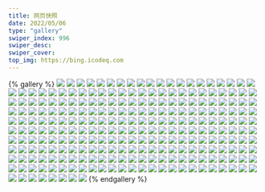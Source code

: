 ```yaml
---
title: 网页快照
date: 2022/05/06 
type: "gallery" 
swiper_index: 996
swiper_desc: 
swiper_cover: 
top_img: https://bing.icodeq.com 
---
```


{% gallery %}
![](https://alist.learnonly.xyz/d/!网页快照/blog.learnonly.xyz/2022-07-17_15-56-07.png)
![](https://alist.learnonly.xyz/d/!网页快照/blog.learnonly.xyz/2022-07-16_04-16-58.png)
![](https://alist.learnonly.xyz/d/!网页快照/blog.learnonly.xyz/2022-07-17_06-57-00.png)
![](https://alist.learnonly.xyz/d/!网页快照/blog.learnonly.xyz/2022-07-16_15-56-05.png)
![](https://alist.learnonly.xyz/d/!网页快照/blog.learnonly.xyz/2022-07-18_18-57-59.png)
![](https://alist.learnonly.xyz/d/!网页快照/blog.learnonly.xyz/2022-07-16_09-55-52.png)
![](https://alist.learnonly.xyz/d/!网页快照/blog.learnonly.xyz/2022-07-16_18-56-11.png)
![](https://alist.learnonly.xyz/d/!网页快照/blog.learnonly.xyz/2022-07-18_13-32-34.png)
![](https://alist.learnonly.xyz/d/!网页快照/blog.learnonly.xyz/2022-07-17_18-56-06.png)
![](https://alist.learnonly.xyz/d/!网页快照/blog.learnonly.xyz/2022-07-18_03-01-51.png)
![](https://alist.learnonly.xyz/d/!网页快照/blog.learnonly.xyz/2022-07-18_04-35-24.png)
![](https://alist.learnonly.xyz/d/!网页快照/blog.learnonly.xyz/2022-07-17_04-21-57.png)
![](https://alist.learnonly.xyz/d/!网页快照/blog.learnonly.xyz/2022-07-17_13-14-45.png)
![](https://alist.learnonly.xyz/d/!网页快照/blog.learnonly.xyz/2022-07-18_07-00-04.png)
![](https://alist.learnonly.xyz/d/!网页快照/blog.learnonly.xyz/2022-07-18_09-56-08.png)
![](https://alist.learnonly.xyz/d/!网页快照/blog.learnonly.xyz/2022-07-16_06-56-24.png)
![](https://alist.learnonly.xyz/d/!网页快照/blog.learnonly.xyz/2022-07-16_13-13-12.png)
![](https://alist.learnonly.xyz/d/!网页快照/blog.learnonly.xyz/2022-07-18_15-58-16.png)
![](https://alist.learnonly.xyz/d/!网页快照/blog.learnonly.xyz/2022-07-17_21-56-11.png)
![](https://alist.learnonly.xyz/d/!网页快照/blog.learnonly.xyz/2022-07-17_09-56-26.png)
![](https://alist.learnonly.xyz/d/!网页快照/blog.learnonly.xyz/2022-07-18_21-56-04.png)
![](https://alist.learnonly.xyz/d/!网页快照/blog.learnonly.xyz/2022-07-16_21-56-02.png)
![](https://alist.learnonly.xyz/d/!网页快照/blog.learnonly.xyz/2022-07-17_03-06-39.png)
![](https://alist.learnonly.xyz/d/!网页快照/img.pighog.repl.co/2022-07-16_15-56-30.png)
![](https://alist.learnonly.xyz/d/!网页快照/img.pighog.repl.co/2022-07-16_18-56-28.png)
![](https://alist.learnonly.xyz/d/!网页快照/img.pighog.repl.co/2022-07-18_03-02-08.png)
![](https://alist.learnonly.xyz/d/!网页快照/img.pighog.repl.co/2022-07-16_06-56-41.png)
![](https://alist.learnonly.xyz/d/!网页快照/img.pighog.repl.co/2022-07-18_04-35-47.png)
![](https://alist.learnonly.xyz/d/!网页快照/img.pighog.repl.co/2022-07-18_18-58-19.png)
![](https://alist.learnonly.xyz/d/!网页快照/img.pighog.repl.co/2022-07-16_13-13-30.png)
![](https://alist.learnonly.xyz/d/!网页快照/img.pighog.repl.co/2022-07-17_21-56-28.png)
![](https://alist.learnonly.xyz/d/!网页快照/img.pighog.repl.co/2022-07-16_09-56-10.png)
![](https://alist.learnonly.xyz/d/!网页快照/img.pighog.repl.co/2022-07-17_06-57-18.png)
![](https://alist.learnonly.xyz/d/!网页快照/img.pighog.repl.co/2022-07-18_21-56-21.png)
![](https://alist.learnonly.xyz/d/!网页快照/img.pighog.repl.co/2022-07-18_15-58-33.png)
![](https://alist.learnonly.xyz/d/!网页快照/img.pighog.repl.co/2022-07-18_07-00-23.png)
![](https://alist.learnonly.xyz/d/!网页快照/img.pighog.repl.co/2022-07-17_04-25-05.png)
![](https://alist.learnonly.xyz/d/!网页快照/img.pighog.repl.co/2022-07-18_13-32-53.png)
![](https://alist.learnonly.xyz/d/!网页快照/img.pighog.repl.co/2022-07-17_03-06-57.png)
![](https://alist.learnonly.xyz/d/!网页快照/img.pighog.repl.co/2022-07-18_09-56-25.png)
![](https://alist.learnonly.xyz/d/!网页快照/img.pighog.repl.co/2022-07-17_13-15-02.png)
![](https://alist.learnonly.xyz/d/!网页快照/img.pighog.repl.co/2022-07-16_21-56-19.png)
![](https://alist.learnonly.xyz/d/!网页快照/img.pighog.repl.co/2022-07-17_09-56-43.png)
![](https://alist.learnonly.xyz/d/!网页快照/img.pighog.repl.co/2022-07-16_04-17-15.png)
![](https://alist.learnonly.xyz/d/!网页快照/img.pighog.repl.co/2022-07-17_15-56-29.png)
![](https://alist.learnonly.xyz/d/!网页快照/img.pighog.repl.co/2022-07-17_18-56-24.png)
![](https://alist.learnonly.xyz/d/!网页快照/space.bilibili.com/2022-07-18_09-55-53.png)
![](https://alist.learnonly.xyz/d/!网页快照/space.bilibili.com/2022-07-16_21-55-53.png)
![](https://alist.learnonly.xyz/d/!网页快照/space.bilibili.com/2022-07-17_18-55-52.png)
![](https://alist.learnonly.xyz/d/!网页快照/space.bilibili.com/2022-07-18_04-35-09.png)
![](https://alist.learnonly.xyz/d/!网页快照/space.bilibili.com/2022-07-18_15-58-02.png)
![](https://alist.learnonly.xyz/d/!网页快照/space.bilibili.com/2022-07-17_15-55-52.png)
![](https://alist.learnonly.xyz/d/!网页快照/space.bilibili.com/2022-07-16_15-55-56.png)
![](https://alist.learnonly.xyz/d/!网页快照/space.bilibili.com/2022-07-18_06-59-54.png)
![](https://alist.learnonly.xyz/d/!网页快照/space.bilibili.com/2022-07-18_18-57-44.png)
![](https://alist.learnonly.xyz/d/!网页快照/space.bilibili.com/2022-07-17_03-06-27.png)
![](https://alist.learnonly.xyz/d/!网页快照/space.bilibili.com/2022-07-16_18-55-55.png)
![](https://alist.learnonly.xyz/d/!网页快照/space.bilibili.com/2022-07-16_09-55-43.png)
![](https://alist.learnonly.xyz/d/!网页快照/space.bilibili.com/2022-07-18_13-32-16.png)
![](https://alist.learnonly.xyz/d/!网页快照/space.bilibili.com/2022-07-17_04-21-43.png)
![](https://alist.learnonly.xyz/d/!网页快照/space.bilibili.com/2022-07-17_09-56-12.png)
![](https://alist.learnonly.xyz/d/!网页快照/space.bilibili.com/2022-07-17_21-55-56.png)
![](https://alist.learnonly.xyz/d/!网页快照/space.bilibili.com/2022-07-17_13-14-35.png)
![](https://alist.learnonly.xyz/d/!网页快照/space.bilibili.com/2022-07-18_21-55-55.png)
![](https://alist.learnonly.xyz/d/!网页快照/space.bilibili.com/2022-07-18_03-01-35.png)
![](https://alist.learnonly.xyz/d/!网页快照/space.bilibili.com/2022-07-16_04-16-39.png)
![](https://alist.learnonly.xyz/d/!网页快照/space.bilibili.com/2022-07-17_06-56-45.png)
![](https://alist.learnonly.xyz/d/!网页快照/space.bilibili.com/2022-07-16_06-56-12.png)
![](https://alist.learnonly.xyz/d/!网页快照/space.bilibili.com/2022-07-16_13-13-02.png)
![](https://alist.learnonly.xyz/d/!网页快照/news.pigp.repl.co/2022-07-17_13-16-15.png)
![](https://alist.learnonly.xyz/d/!网页快照/news.pigp.repl.co/2022-07-16_21-57-28.png)
![](https://alist.learnonly.xyz/d/!网页快照/news.pigp.repl.co/2022-07-16_04-18-44.png)
![](https://alist.learnonly.xyz/d/!网页快照/news.pigp.repl.co/2022-07-17_04-26-27.png)
![](https://alist.learnonly.xyz/d/!网页快照/news.pigp.repl.co/2022-07-18_15-59-44.png)
![](https://alist.learnonly.xyz/d/!网页快照/news.pigp.repl.co/2022-07-17_18-58-13.png)
![](https://alist.learnonly.xyz/d/!网页快照/news.pigp.repl.co/2022-07-18_07-02-00.png)
![](https://alist.learnonly.xyz/d/!网页快照/news.pigp.repl.co/2022-07-16_06-57-54.png)
![](https://alist.learnonly.xyz/d/!网页快照/news.pigp.repl.co/2022-07-17_21-57-55.png)
![](https://alist.learnonly.xyz/d/!网页快照/news.pigp.repl.co/2022-07-18_13-34-37.png)
![](https://alist.learnonly.xyz/d/!网页快照/news.pigp.repl.co/2022-07-17_15-58-00.png)
![](https://alist.learnonly.xyz/d/!网页快照/news.pigp.repl.co/2022-07-16_09-57-36.png)
![](https://alist.learnonly.xyz/d/!网页快照/news.pigp.repl.co/2022-07-17_03-08-30.png)
![](https://alist.learnonly.xyz/d/!网页快照/news.pigp.repl.co/2022-07-17_06-58-42.png)
![](https://alist.learnonly.xyz/d/!网页快照/news.pigp.repl.co/2022-07-16_18-57-44.png)
![](https://alist.learnonly.xyz/d/!网页快照/news.pigp.repl.co/2022-07-17_09-57-52.png)
![](https://alist.learnonly.xyz/d/!网页快照/news.pigp.repl.co/2022-07-18_09-57-42.png)
![](https://alist.learnonly.xyz/d/!网页快照/news.pigp.repl.co/2022-07-18_18-59-56.png)
![](https://alist.learnonly.xyz/d/!网页快照/news.pigp.repl.co/2022-07-16_13-14-47.png)
![](https://alist.learnonly.xyz/d/!网页快照/news.pigp.repl.co/2022-07-18_21-58-43.png)
![](https://alist.learnonly.xyz/d/!网页快照/news.pigp.repl.co/2022-07-18_03-03-52.png)
![](https://alist.learnonly.xyz/d/!网页快照/news.pigp.repl.co/2022-07-18_04-37-32.png)
![](https://alist.learnonly.xyz/d/!网页快照/news.pigp.repl.co/2022-07-16_15-57-58.png)
![](https://alist.learnonly.xyz/d/!网页快照/time.run-us-west2.goorm.io/2022-07-18_07-02-08.png)
![](https://alist.learnonly.xyz/d/!网页快照/time.run-us-west2.goorm.io/2022-07-17_15-58-08.png)
![](https://alist.learnonly.xyz/d/!网页快照/time.run-us-west2.goorm.io/2022-07-17_21-58-03.png)
![](https://alist.learnonly.xyz/d/!网页快照/time.run-us-west2.goorm.io/2022-07-16_04-18-53.png)
![](https://alist.learnonly.xyz/d/!网页快照/time.run-us-west2.goorm.io/2022-07-16_09-57-43.png)
![](https://alist.learnonly.xyz/d/!网页快照/time.run-us-west2.goorm.io/2022-07-17_03-08-38.png)
![](https://alist.learnonly.xyz/d/!网页快照/time.run-us-west2.goorm.io/2022-07-18_13-34-45.png)
![](https://alist.learnonly.xyz/d/!网页快照/time.run-us-west2.goorm.io/2022-07-17_04-26-36.png)
![](https://alist.learnonly.xyz/d/!网页快照/time.run-us-west2.goorm.io/2022-07-18_19-00-04.png)
![](https://alist.learnonly.xyz/d/!网页快照/time.run-us-west2.goorm.io/2022-07-16_06-58-01.png)
![](https://alist.learnonly.xyz/d/!网页快照/time.run-us-west2.goorm.io/2022-07-16_13-14-54.png)
![](https://alist.learnonly.xyz/d/!网页快照/time.run-us-west2.goorm.io/2022-07-18_21-58-50.png)
![](https://alist.learnonly.xyz/d/!网页快照/time.run-us-west2.goorm.io/2022-07-17_18-58-21.png)
![](https://alist.learnonly.xyz/d/!网页快照/time.run-us-west2.goorm.io/2022-07-18_15-59-52.png)
![](https://alist.learnonly.xyz/d/!网页快照/time.run-us-west2.goorm.io/2022-07-16_18-57-51.png)
![](https://alist.learnonly.xyz/d/!网页快照/time.run-us-west2.goorm.io/2022-07-18_04-37-39.png)
![](https://alist.learnonly.xyz/d/!网页快照/time.run-us-west2.goorm.io/2022-07-17_13-16-23.png)
![](https://alist.learnonly.xyz/d/!网页快照/time.run-us-west2.goorm.io/2022-07-18_03-04-00.png)
![](https://alist.learnonly.xyz/d/!网页快照/time.run-us-west2.goorm.io/2022-07-18_09-57-50.png)
![](https://alist.learnonly.xyz/d/!网页快照/time.run-us-west2.goorm.io/2022-07-17_09-58-00.png)
![](https://alist.learnonly.xyz/d/!网页快照/time.run-us-west2.goorm.io/2022-07-16_21-57-35.png)
![](https://alist.learnonly.xyz/d/!网页快照/time.run-us-west2.goorm.io/2022-07-17_06-58-50.png)
![](https://alist.learnonly.xyz/d/!网页快照/time.run-us-west2.goorm.io/2022-07-16_15-58-06.png)
![](https://alist.learnonly.xyz/d/!网页快照/vercel.pighog.repl.co/2022-07-17_15-57-31.png)
![](https://alist.learnonly.xyz/d/!网页快照/vercel.pighog.repl.co/2022-07-18_13-34-02.png)
![](https://alist.learnonly.xyz/d/!网页快照/vercel.pighog.repl.co/2022-07-18_04-36-36.png)
![](https://alist.learnonly.xyz/d/!网页快照/vercel.pighog.repl.co/2022-07-17_21-57-30.png)
![](https://alist.learnonly.xyz/d/!网页快照/vercel.pighog.repl.co/2022-07-17_03-08-01.png)
![](https://alist.learnonly.xyz/d/!网页快照/vercel.pighog.repl.co/2022-07-18_18-59-24.png)
![](https://alist.learnonly.xyz/d/!网页快照/vercel.pighog.repl.co/2022-07-17_06-58-13.png)
![](https://alist.learnonly.xyz/d/!网页快照/vercel.pighog.repl.co/2022-07-17_04-25-58.png)
![](https://alist.learnonly.xyz/d/!网页快照/vercel.pighog.repl.co/2022-07-16_13-14-26.png)
![](https://alist.learnonly.xyz/d/!网页快照/vercel.pighog.repl.co/2022-07-18_15-59-20.png)
![](https://alist.learnonly.xyz/d/!网页快照/vercel.pighog.repl.co/2022-07-16_06-57-27.png)
![](https://alist.learnonly.xyz/d/!网页快照/vercel.pighog.repl.co/2022-07-16_09-57-12.png)
![](https://alist.learnonly.xyz/d/!网页快照/vercel.pighog.repl.co/2022-07-18_07-01-37.png)
![](https://alist.learnonly.xyz/d/!网页快照/vercel.pighog.repl.co/2022-07-16_04-18-18.png)
![](https://alist.learnonly.xyz/d/!网页快照/vercel.pighog.repl.co/2022-07-17_13-15-54.png)
![](https://alist.learnonly.xyz/d/!网页快照/vercel.pighog.repl.co/2022-07-16_21-57-06.png)
![](https://alist.learnonly.xyz/d/!网页快照/vercel.pighog.repl.co/2022-07-18_21-58-21.png)
![](https://alist.learnonly.xyz/d/!网页快照/vercel.pighog.repl.co/2022-07-17_18-57-49.png)
![](https://alist.learnonly.xyz/d/!网页快照/vercel.pighog.repl.co/2022-07-16_18-57-19.png)
![](https://alist.learnonly.xyz/d/!网页快照/vercel.pighog.repl.co/2022-07-16_15-57-32.png)
![](https://alist.learnonly.xyz/d/!网页快照/vercel.pighog.repl.co/2022-07-18_09-57-15.png)
![](https://alist.learnonly.xyz/d/!网页快照/vercel.pighog.repl.co/2022-07-18_03-03-28.png)
![](https://alist.learnonly.xyz/d/!网页快照/vercel.pighog.repl.co/2022-07-17_09-57-30.png)
![](https://alist.learnonly.xyz/d/!网页快照/todo.learnonly.xyz/2022-07-18_03-04-15.png)
![](https://alist.learnonly.xyz/d/!网页快照/todo.learnonly.xyz/2022-07-16_04-19-16.png)
![](https://alist.learnonly.xyz/d/!网页快照/todo.learnonly.xyz/2022-07-16_13-15-05.png)
![](https://alist.learnonly.xyz/d/!网页快照/todo.learnonly.xyz/2022-07-17_03-08-53.png)
![](https://alist.learnonly.xyz/d/!网页快照/todo.learnonly.xyz/2022-07-17_18-58-35.png)
![](https://alist.learnonly.xyz/d/!网页快照/todo.learnonly.xyz/2022-07-16_18-58-12.png)
![](https://alist.learnonly.xyz/d/!网页快照/todo.learnonly.xyz/2022-07-18_13-35-09.png)
![](https://alist.learnonly.xyz/d/!网页快照/todo.learnonly.xyz/2022-07-17_15-58-29.png)
![](https://alist.learnonly.xyz/d/!网页快照/todo.learnonly.xyz/2022-07-17_06-59-20.png)
![](https://alist.learnonly.xyz/d/!网页快照/todo.learnonly.xyz/2022-07-17_21-58-19.png)
![](https://alist.learnonly.xyz/d/!网页快照/todo.learnonly.xyz/2022-07-16_21-58-00.png)
![](https://alist.learnonly.xyz/d/!网页快照/todo.learnonly.xyz/2022-07-18_07-02-24.png)
![](https://alist.learnonly.xyz/d/!网页快照/todo.learnonly.xyz/2022-07-16_06-58-28.png)
![](https://alist.learnonly.xyz/d/!网页快照/todo.learnonly.xyz/2022-07-16_15-58-31.png)
![](https://alist.learnonly.xyz/d/!网页快照/todo.learnonly.xyz/2022-07-16_06-58-38.png)
![](https://alist.learnonly.xyz/d/!网页快照/todo.learnonly.xyz/2022-07-17_04-26-59.png)
![](https://alist.learnonly.xyz/d/!网页快照/todo.learnonly.xyz/2022-07-16_18-58-02.png)
![](https://alist.learnonly.xyz/d/!网页快照/todo.learnonly.xyz/2022-07-17_03-09-04.png)
![](https://alist.learnonly.xyz/d/!网页快照/todo.learnonly.xyz/2022-07-17_09-58-12.png)
![](https://alist.learnonly.xyz/d/!网页快照/todo.learnonly.xyz/2022-07-17_04-26-48.png)
![](https://alist.learnonly.xyz/d/!网页快照/todo.learnonly.xyz/2022-07-16_04-19-05.png)
![](https://alist.learnonly.xyz/d/!网页快照/todo.learnonly.xyz/2022-07-17_18-58-45.png)
![](https://alist.learnonly.xyz/d/!网页快照/todo.learnonly.xyz/2022-07-18_13-34-56.png)
![](https://alist.learnonly.xyz/d/!网页快照/todo.learnonly.xyz/2022-07-18_09-58-17.png)
![](https://alist.learnonly.xyz/d/!网页快照/todo.learnonly.xyz/2022-07-17_13-16-46.png)
![](https://alist.learnonly.xyz/d/!网页快照/todo.learnonly.xyz/2022-07-18_16-00-02.png)
![](https://alist.learnonly.xyz/d/!网页快照/todo.learnonly.xyz/2022-07-17_21-58-30.png)
![](https://alist.learnonly.xyz/d/!网页快照/todo.learnonly.xyz/2022-07-17_13-16-34.png)
![](https://alist.learnonly.xyz/d/!网页快照/todo.learnonly.xyz/2022-07-16_09-58-04.png)
![](https://alist.learnonly.xyz/d/!网页快照/todo.learnonly.xyz/2022-07-18_21-59-02.png)
![](https://alist.learnonly.xyz/d/!网页快照/todo.learnonly.xyz/2022-07-18_21-59-12.png)
![](https://alist.learnonly.xyz/d/!网页快照/todo.learnonly.xyz/2022-07-17_06-59-09.png)
![](https://alist.learnonly.xyz/d/!网页快照/todo.learnonly.xyz/2022-07-16_09-57-54.png)
![](https://alist.learnonly.xyz/d/!网页快照/todo.learnonly.xyz/2022-07-16_13-15-15.png)
![](https://alist.learnonly.xyz/d/!网页快照/todo.learnonly.xyz/2022-07-18_19-00-26.png)
![](https://alist.learnonly.xyz/d/!网页快照/todo.learnonly.xyz/2022-07-16_21-57-49.png)
![](https://alist.learnonly.xyz/d/!网页快照/todo.learnonly.xyz/2022-07-18_07-02-36.png)
![](https://alist.learnonly.xyz/d/!网页快照/todo.learnonly.xyz/2022-07-16_15-58-18.png)
![](https://alist.learnonly.xyz/d/!网页快照/todo.learnonly.xyz/2022-07-17_09-58-23.png)
![](https://alist.learnonly.xyz/d/!网页快照/todo.learnonly.xyz/2022-07-18_04-38-07.png)
![](https://alist.learnonly.xyz/d/!网页快照/todo.learnonly.xyz/2022-07-18_09-58-35.png)
![](https://alist.learnonly.xyz/d/!网页快照/todo.learnonly.xyz/2022-07-17_15-58-44.png)
![](https://alist.learnonly.xyz/d/!网页快照/todo.learnonly.xyz/2022-07-18_03-04-26.png)
![](https://alist.learnonly.xyz/d/!网页快照/todo.learnonly.xyz/2022-07-18_19-00-16.png)
![](https://alist.learnonly.xyz/d/!网页快照/todo.learnonly.xyz/2022-07-18_04-37-56.png)
![](https://alist.learnonly.xyz/d/!网页快照/todo.learnonly.xyz/2022-07-18_16-00-12.png)
![](https://alist.learnonly.xyz/d/!网页快照/one.pighog.repl.co/2022-07-16_18-57-12.png)
![](https://alist.learnonly.xyz/d/!网页快照/one.pighog.repl.co/2022-07-17_15-57-24.png)
![](https://alist.learnonly.xyz/d/!网页快照/one.pighog.repl.co/2022-07-18_18-59-17.png)
![](https://alist.learnonly.xyz/d/!网页快照/one.pighog.repl.co/2022-07-17_18-57-42.png)
![](https://alist.learnonly.xyz/d/!网页快照/one.pighog.repl.co/2022-07-18_15-59-12.png)
![](https://alist.learnonly.xyz/d/!网页快照/one.pighog.repl.co/2022-07-18_13-33-55.png)
![](https://alist.learnonly.xyz/d/!网页快照/one.pighog.repl.co/2022-07-16_21-56-58.png)
![](https://alist.learnonly.xyz/d/!网页快照/one.pighog.repl.co/2022-07-17_06-58-06.png)
![](https://alist.learnonly.xyz/d/!网页快照/one.pighog.repl.co/2022-07-16_06-57-20.png)
![](https://alist.learnonly.xyz/d/!网页快照/one.pighog.repl.co/2022-07-17_21-57-23.png)
![](https://alist.learnonly.xyz/d/!网页快照/one.pighog.repl.co/2022-07-18_21-58-13.png)
![](https://alist.learnonly.xyz/d/!网页快照/one.pighog.repl.co/2022-07-18_03-03-20.png)
![](https://alist.learnonly.xyz/d/!网页快照/one.pighog.repl.co/2022-07-17_13-15-46.png)
![](https://alist.learnonly.xyz/d/!网页快照/one.pighog.repl.co/2022-07-16_15-57-25.png)
![](https://alist.learnonly.xyz/d/!网页快照/one.pighog.repl.co/2022-07-17_03-07-53.png)
![](https://alist.learnonly.xyz/d/!网页快照/one.pighog.repl.co/2022-07-17_04-25-51.png)
![](https://alist.learnonly.xyz/d/!网页快照/one.pighog.repl.co/2022-07-17_09-57-22.png)
![](https://alist.learnonly.xyz/d/!网页快照/one.pighog.repl.co/2022-07-16_04-18-11.png)
![](https://alist.learnonly.xyz/d/!网页快照/one.pighog.repl.co/2022-07-18_04-36-29.png)
![](https://alist.learnonly.xyz/d/!网页快照/one.pighog.repl.co/2022-07-18_09-57-08.png)
![](https://alist.learnonly.xyz/d/!网页快照/one.pighog.repl.co/2022-07-16_09-57-05.png)
![](https://alist.learnonly.xyz/d/!网页快照/one.pighog.repl.co/2022-07-18_07-01-30.png)
![](https://alist.learnonly.xyz/d/!网页快照/one.pighog.repl.co/2022-07-16_13-14-19.png)
![](https://alist.learnonly.xyz/d/!网页快照/alist.learnonly.xyz/2022-07-17_15-55-40.png)
![](https://alist.learnonly.xyz/d/!网页快照/alist.learnonly.xyz/2022-07-18_18-57-33.png)
![](https://alist.learnonly.xyz/d/!网页快照/alist.learnonly.xyz/2022-07-17_06-56-35.png)
![](https://alist.learnonly.xyz/d/!网页快照/alist.learnonly.xyz/2022-07-18_21-55-45.png)
![](https://alist.learnonly.xyz/d/!网页快照/alist.learnonly.xyz/2022-07-18_03-01-23.png)
![](https://alist.learnonly.xyz/d/!网页快照/alist.learnonly.xyz/2022-07-17_03-06-15.png)
![](https://alist.learnonly.xyz/d/!网页快照/alist.learnonly.xyz/2022-07-17_04-21-32.png)
![](https://alist.learnonly.xyz/d/!网页快照/alist.learnonly.xyz/2022-07-18_06-59-43.png)
![](https://alist.learnonly.xyz/d/!网页快照/alist.learnonly.xyz/2022-07-17_18-55-40.png)
![](https://alist.learnonly.xyz/d/!网页快照/alist.learnonly.xyz/2022-07-17_09-56-03.png)
![](https://alist.learnonly.xyz/d/!网页快照/alist.learnonly.xyz/2022-07-18_13-32-05.png)
![](https://alist.learnonly.xyz/d/!网页快照/alist.learnonly.xyz/2022-07-16_15-55-44.png)
![](https://alist.learnonly.xyz/d/!网页快照/alist.learnonly.xyz/2022-07-17_21-55-44.png)
![](https://alist.learnonly.xyz/d/!网页快照/alist.learnonly.xyz/2022-07-16_06-56-02.png)
![](https://alist.learnonly.xyz/d/!网页快照/alist.learnonly.xyz/2022-07-18_09-55-43.png)
![](https://alist.learnonly.xyz/d/!网页快照/alist.learnonly.xyz/2022-07-16_04-16-28.png)
![](https://alist.learnonly.xyz/d/!网页快照/alist.learnonly.xyz/2022-07-16_21-55-43.png)
![](https://alist.learnonly.xyz/d/!网页快照/alist.learnonly.xyz/2022-07-16_18-55-44.png)
![](https://alist.learnonly.xyz/d/!网页快照/alist.learnonly.xyz/2022-07-18_04-34-57.png)
![](https://alist.learnonly.xyz/d/!网页快照/alist.learnonly.xyz/2022-07-16_13-12-53.png)
![](https://alist.learnonly.xyz/d/!网页快照/alist.learnonly.xyz/2022-07-18_15-57-53.png)
![](https://alist.learnonly.xyz/d/!网页快照/alist.learnonly.xyz/2022-07-17_13-14-23.png)
![](https://alist.learnonly.xyz/d/!网页快照/alist.learnonly.xyz/2022-07-16_09-55-33.png)
![](https://alist.learnonly.xyz/d/!网页快照/pighog.vercel.app/2022-07-17_15-56-19.png)
![](https://alist.learnonly.xyz/d/!网页快照/pighog.vercel.app/2022-07-16_18-56-19.png)
![](https://alist.learnonly.xyz/d/!网页快照/pighog.vercel.app/2022-07-16_04-17-05.png)
![](https://alist.learnonly.xyz/d/!网页快照/pighog.vercel.app/2022-07-18_03-01-59.png)
![](https://alist.learnonly.xyz/d/!网页快照/pighog.vercel.app/2022-07-17_06-57-09.png)
![](https://alist.learnonly.xyz/d/!网页快照/pighog.vercel.app/2022-07-18_09-56-16.png)
![](https://alist.learnonly.xyz/d/!网页快照/pighog.vercel.app/2022-07-17_09-56-34.png)
![](https://alist.learnonly.xyz/d/!网页快照/pighog.vercel.app/2022-07-16_15-56-20.png)
![](https://alist.learnonly.xyz/d/!网页快照/pighog.vercel.app/2022-07-18_07-00-12.png)
![](https://alist.learnonly.xyz/d/!网页快照/pighog.vercel.app/2022-07-17_13-14-53.png)
![](https://alist.learnonly.xyz/d/!网页快照/pighog.vercel.app/2022-07-16_09-56-01.png)
![](https://alist.learnonly.xyz/d/!网页快照/pighog.vercel.app/2022-07-18_15-58-25.png)
![](https://alist.learnonly.xyz/d/!网页快照/pighog.vercel.app/2022-07-18_21-56-12.png)
![](https://alist.learnonly.xyz/d/!网页快照/pighog.vercel.app/2022-07-16_06-56-32.png)
![](https://alist.learnonly.xyz/d/!网页快照/pighog.vercel.app/2022-07-17_04-22-06.png)
![](https://alist.learnonly.xyz/d/!网页快照/pighog.vercel.app/2022-07-16_21-56-09.png)
![](https://alist.learnonly.xyz/d/!网页快照/pighog.vercel.app/2022-07-16_13-13-20.png)
![](https://alist.learnonly.xyz/d/!网页快照/pighog.vercel.app/2022-07-17_18-56-15.png)
![](https://alist.learnonly.xyz/d/!网页快照/pighog.vercel.app/2022-07-18_04-35-38.png)
![](https://alist.learnonly.xyz/d/!网页快照/pighog.vercel.app/2022-07-17_21-56-19.png)
![](https://alist.learnonly.xyz/d/!网页快照/pighog.vercel.app/2022-07-18_18-58-06.png)
![](https://alist.learnonly.xyz/d/!网页快照/pighog.vercel.app/2022-07-17_03-06-48.png)
![](https://alist.learnonly.xyz/d/!网页快照/pighog.vercel.app/2022-07-18_13-32-43.png)
{% endgallery %}
